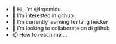 - 👋 Hi, I’m @Irgomidu
- 👀 I’m interested in github
- 🌱 I’m currently learning tentang hecker
- 💞️ I’m looking to collaborate on di github
- 📫 How to reach me ...

<!---
Irgomidu/Irgomidu is a ✨ special ✨ repository because its `README.md` (this file) appears on your GitHub profile.
You can click the Preview link to take a look at your changes.
--->

